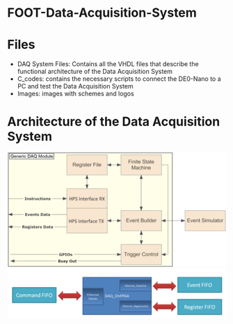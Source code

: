 # FOOT-Data-Acquisition-System

# Files
* DAQ System Files: Contains all the VHDL files that describe the functional architecture of the Data Acquisition System
* C_codes: contains the necessary scripts to connect the DE0-Nano to a PC and test the Data Acquisition System
* Images: images with schemes and logos

# Architecture of the Data Acquisition System
![DAQ Module](./Images/DAQ_Module.png?raw=true)
![DAQ on FPGA](./Images/DAQ_on_FPGA.png?raw=true)
